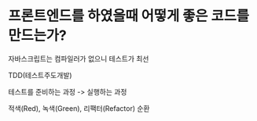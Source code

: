 # 프론트엔드를 하였을때 어떻게 좋은 코드를 만드는가?

자바스크립트는 컴파일러가 없으니 테스트가 최선

TDD(테스트주도개발)

테스트를 준비하는 과정 -> 실행하는 과정

적색(Red), 녹색(Green), 리팩터(Refactor) 순환